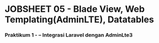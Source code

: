 # JOBSHEET 05 - Blade View, Web Templating(AdminLTE), Datatables

### Praktikum 1 - – Integrasi Laravel dengan AdminLte3












